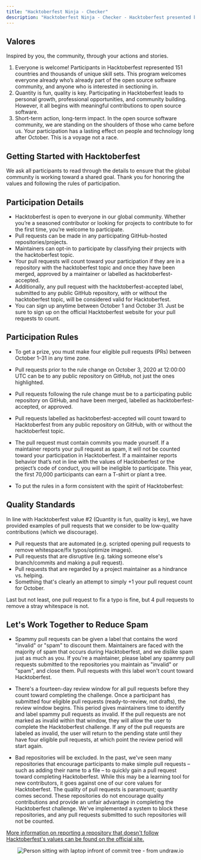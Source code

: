 ```yaml
---
title: "Hacktoberfest Ninja - Checker"
description: "Hacktoberfest Ninja - Checker - Hacktoberfest presented by DigitalOcean"
---
```


## Valores

Inspired by you, the community, through your actions and stories.

  1. Everyone is welcome! Participants in Hacktoberfest represented 151 countries and thousands of unique skill sets. This program welcomes everyone already who’s already part of the open source software community, and anyone who is interested in sectioning in.
  2. Quantity is fun, quality is key. Participating in Hacktoberfest leads to personal growth, professional opportunities, and community building. However, it all begins with meaningful contributions to open source software.
  3. Short-term action, long-term impact. In the open source software community, we are standing on the shoulders of those who came before us. Your participation has a lasting effect on people and technology long after October. This is a voyage not a race.

## Getting Started with Hacktoberfest

We ask all participants to read through the details to ensure that the global community is working toward a shared goal. Thank you for honoring the values and following the rules of participation.

## Participation Details

- Hacktoberfest is open to everyone in our global community. Whether you’re a seasoned contributor or looking for projects to contribute to for the first time, you’re welcome to participate.
- Pull requests can be made in any participating GitHub-hosted repositories/projects.
- Maintainers can opt-in to participate by classifying their projects with the hacktoberfest topic.
- Your pull requests will count toward your participation if they are in a repository with the hacktoberfest topic and once they have been merged, approved by a maintainer or labelled as hacktoberfest-accepted.
- Additionally, any pull request with the hacktoberfest-accepted label, submitted to any public GitHub repository, with or without the hacktoberfest topic, will be considered valid for Hacktoberfest.
- You can sign up anytime between October 1 and October 31. Just be sure to sign up on the official Hacktoberfest website for your pull requests to count.

## Participation Rules

- To get a prize, you must make four eligible pull requests (PRs) between October 1–31 in any time zone.

- Pull requests prior to the rule change on October 3, 2020 at 12:00:00 UTC can be to any public repository on GitHub, not just the ones highlighted.

- Pull requests following the rule change must be to a participating public repository on GitHub, and have been merged, labelled as hacktoberfest-accepted, or approved.

- Pull requests labelled as hacktoberfest-accepted will count toward to Hacktoberfest from any public repository on GitHub, with or without the hacktoberfest topic.

- The pull request must contain commits you made yourself. If a maintainer reports your pull request as spam, it will not be counted toward your participation in Hacktoberfest. If a maintainer reports behavior that’s not in line with the values of Hacktoberfest or the project’s code of conduct, you will be ineligible to participate. This year, the first 70,000 participants can earn a T-shirt or plant a tree.

- To put the rules in a form consistent with the spirit of Hacktoberfest:

## Quality Standards

In line with Hacktoberfest value #2 (Quantity is fun, quality is key), we have provided examples of pull requests that we consider to be low-quality contributions (which we discourage).

- Pull requests that are automated (e.g. scripted opening pull requests to remove whitespace/fix typos/optimize images).
- Pull requests that are disruptive (e.g. taking someone else's branch/commits and making a pull request).
- Pull requests that are regarded by a project maintainer as a hindrance vs. helping.
- Something that's clearly an attempt to simply +1 your pull request count for October.

Last but not least, one pull request to fix a typo is fine, but 4 pull requests to remove a stray whitespace is not.

## Let's Work Together to Reduce Spam

- Spammy pull requests can be given a label that contains the word "invalid" or "spam" to discount them. Maintainers are faced with the majority of spam that occurs during Hacktoberfest, and we dislike spam just as much as you. If you're a maintainer, please label any spammy pull requests submitted to the repositories you maintain as "invalid" or "spam", and close them. Pull requests with this label won't count toward Hacktoberfest.

- There's a fourteen-day review window for all pull requests before they count toward completing the challenge. Once a participant has submitted four eligible pull requests (ready-to-review, not drafts), the review window begins. This period gives maintainers time to identify and label spammy pull requests as invalid. If the pull requests are not marked as invalid within that window, they will allow the user to complete the Hacktoberfest challenge. If any of the pull requests are labeled as invalid, the user will return to the pending state until they have four eligible pull requests, at which point the review period will start again.

- Bad repositories will be excluded. In the past, we've seen many repositories that encourage participants to make simple pull requests – such as adding their name to a file – to quickly gain a pull request toward completing Hacktoberfest. While this may be a learning tool for new contributors, it goes against one of our core values for Hacktoberfest. The quality of pull requests is paramount; quantity comes second. These repositories do not encourage quality contributions and provide an unfair advantage in completing the Hacktoberfest challenge. We've implemented a system to block these repositories, and any pull requests submitted to such repositories will not be counted.

[More information on reporting a repository that doesn't follow Hacktoberfest's values can be found on the official site.](https://hacktoberfest.digitalocean.com/details#spam)

<center>
  <img class="Splash-Image" alt="Person sitting with laptop infront of commit tree - from undraw.io" />
</center>
